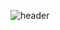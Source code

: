 ![header](https://capsule-render.vercel.app/api?type=rounded&color=auto&height=120&section=header&text=Nice%20to%20Meet%20you!&fontSize=10)


<!--
**reenactheory/reenactheory** is a ✨ _special_ ✨ repository because its `README.md` (this file) appears on your GitHub profile.

Here are some ideas to get you started:

- 🔭 I’m currently working on ...
- 🌱 I’m currently learning ...
- 👯 I’m looking to collaborate on ...
- 🤔 I’m looking for help with ...
- 💬 Ask me about ...
- 📫 How to reach me: ...
- 😄 Pronouns: ...
- ⚡ Fun fact: ...
-->
